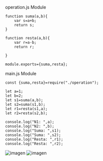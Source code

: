 operation.js Module
```
function suma(a,b){
    var s=a+b;
    return s;
}

function resta(a,b){
    var r=a-b;
    return r;

}

module.exports={suma,resta};
```

main.js Module
```
const {suma,resta}=require("./operation");

let a=1;
let b=2;
let s1=suma(a,b);
let s2=suma(s1,b);
let r1=resta(s1,a);
let r2=resta(s2,b);

console.log("N1: ",a);
console.log("N2: ",b);
console.log("Suma: ",s1);
console.log("Suma: ",s2);
console.log("Resta: ",r1);
console.log("Resta: ",r2);
```
![imagen](https://user-images.githubusercontent.com/116420679/224516010-6c6724ac-8318-4e35-8d36-7c2b19aa4d4d.png)
![imagen](https://user-images.githubusercontent.com/116420679/224515989-d8ac971c-0a24-456e-bd47-ddd36a0f79db.png)
